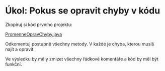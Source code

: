 # Úkol: Pokus se opravit chyby v kódu

Zkopíruj si kód prvního projektu:

 [PromenneOpravChyby.java](PromenneOpravChyby.java)

Odkomentuj postupně všechny metody. V&nbsp;každé je chyba, kterou musíš najít a&nbsp;opravit.

Ve výsledku by měly zmizet všechny řádkové komentáře a&nbsp;kód by měl být funkční.